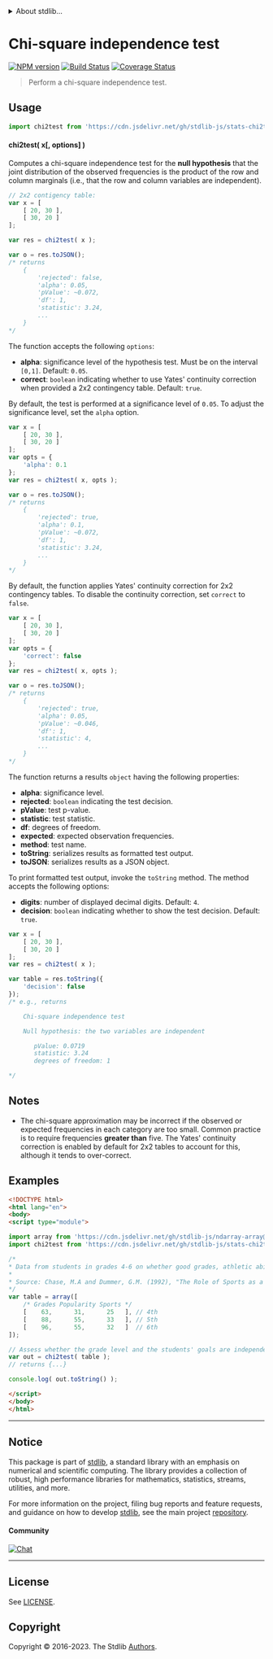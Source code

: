 <!--

@license Apache-2.0

Copyright (c) 2020 The Stdlib Authors.

Licensed under the Apache License, Version 2.0 (the "License");
you may not use this file except in compliance with the License.
You may obtain a copy of the License at

   http://www.apache.org/licenses/LICENSE-2.0

Unless required by applicable law or agreed to in writing, software
distributed under the License is distributed on an "AS IS" BASIS,
WITHOUT WARRANTIES OR CONDITIONS OF ANY KIND, either express or implied.
See the License for the specific language governing permissions and
limitations under the License.

-->


<details>
  <summary>
    About stdlib...
  </summary>
  <p>We believe in a future in which the web is a preferred environment for numerical computation. To help realize this future, we've built stdlib. stdlib is a standard library, with an emphasis on numerical and scientific computation, written in JavaScript (and C) for execution in browsers and in Node.js.</p>
  <p>The library is fully decomposable, being architected in such a way that you can swap out and mix and match APIs and functionality to cater to your exact preferences and use cases.</p>
  <p>When you use stdlib, you can be absolutely certain that you are using the most thorough, rigorous, well-written, studied, documented, tested, measured, and high-quality code out there.</p>
  <p>To join us in bringing numerical computing to the web, get started by checking us out on <a href="https://github.com/stdlib-js/stdlib">GitHub</a>, and please consider <a href="https://opencollective.com/stdlib">financially supporting stdlib</a>. We greatly appreciate your continued support!</p>
</details>

# Chi-square independence test

[![NPM version][npm-image]][npm-url] [![Build Status][test-image]][test-url] [![Coverage Status][coverage-image]][coverage-url] <!-- [![dependencies][dependencies-image]][dependencies-url] -->

> Perform a chi-square independence test.



<section class="usage">

## Usage

```javascript
import chi2test from 'https://cdn.jsdelivr.net/gh/stdlib-js/stats-chi2test@esm/index.mjs';
```

#### chi2test( x\[, options] )

Computes a chi-square independence test for the **null hypothesis** that the joint distribution of the observed frequencies is the product of the row and column marginals (i.e., that the row and column variables are independent).

```javascript
// 2x2 contigency table:
var x = [
    [ 20, 30 ],
    [ 30, 20 ]
];

var res = chi2test( x );

var o = res.toJSON();
/* returns
    {
        'rejected': false,
        'alpha': 0.05,
        'pValue': ~0.072,
        'df': 1,
        'statistic': 3.24,
        ...
    }
*/
```

The function accepts the following `options`:

-   **alpha**: significance level of the hypothesis test. Must be on the interval `[0,1]`. Default: `0.05`.
-   **correct**: `boolean` indicating whether to use Yates' continuity correction when provided a 2x2 contingency table. Default: `true`.

By default, the test is performed at a significance level of `0.05`. To adjust the significance level, set the `alpha` option.

```javascript
var x = [
    [ 20, 30 ],
    [ 30, 20 ]
];
var opts = {
    'alpha': 0.1
};
var res = chi2test( x, opts );

var o = res.toJSON();
/* returns
    {
        'rejected': true,
        'alpha': 0.1,
        'pValue': ~0.072,
        'df': 1,
        'statistic': 3.24,
        ...
    }
*/
```

By default, the function applies Yates' continuity correction for 2x2 contingency tables. To disable the continuity correction, set `correct` to `false`.

```javascript
var x = [
    [ 20, 30 ],
    [ 30, 20 ]
];
var opts = {
    'correct': false
};
var res = chi2test( x, opts );

var o = res.toJSON();
/* returns
    {
        'rejected': true,
        'alpha': 0.05,
        'pValue': ~0.046,
        'df': 1,
        'statistic': 4,
        ...
    }
*/
```

The function returns a results `object` having the following properties:

-   **alpha**: significance level.
-   **rejected**: `boolean` indicating the test decision.
-   **pValue**: test p-value.
-   **statistic**: test statistic.
-   **df**: degrees of freedom.
-   **expected**: expected observation frequencies.
-   **method**: test name.
-   **toString**: serializes results as formatted test output.
-   **toJSON**: serializes results as a JSON object.

To print formatted test output, invoke the `toString` method. The method accepts the following options:

-   **digits**: number of displayed decimal digits. Default: `4`.
-   **decision**: `boolean` indicating whether to show the test decision. Default: `true`.

```javascript
var x = [
    [ 20, 30 ],
    [ 30, 20 ]
];
var res = chi2test( x );

var table = res.toString({
    'decision': false
});
/* e.g., returns

    Chi-square independence test

    Null hypothesis: the two variables are independent

       pValue: 0.0719
       statistic: 3.24
       degrees of freedom: 1

*/
```

</section>

<!-- /.usage -->

<section class="notes">

## Notes

-   The chi-square approximation may be incorrect if the observed or expected frequencies in each category are too small. Common practice is to require frequencies **greater than** five. The Yates' continuity correction is enabled by default for 2x2 tables to account for this, although it tends to over-correct.

</section>

<!-- /.notes -->

<section class="examples">

## Examples

<!-- eslint-disable no-multi-spaces -->

<!-- eslint no-undef: "error" -->

```html
<!DOCTYPE html>
<html lang="en">
<body>
<script type="module">

import array from 'https://cdn.jsdelivr.net/gh/stdlib-js/ndarray-array@esm/index.mjs';
import chi2test from 'https://cdn.jsdelivr.net/gh/stdlib-js/stats-chi2test@esm/index.mjs';

/*
* Data from students in grades 4-6 on whether good grades, athletic ability, or popularity are most important to them:
*
* Source: Chase, M.A and Dummer, G.M. (1992), "The Role of Sports as a Social Determinant for Children"
*/
var table = array([
    /* Grades Popularity Sports */
    [    63,      31,      25   ], // 4th
    [    88,      55,      33   ], // 5th
    [    96,      55,      32   ]  // 6th
]);

// Assess whether the grade level and the students' goals are independent of each other:
var out = chi2test( table );
// returns {...}

console.log( out.toString() );

</script>
</body>
</html>
```

</section>

<!-- /.examples -->

<!-- Section for related `stdlib` packages. Do not manually edit this section, as it is automatically populated. -->

<section class="related">

</section>

<!-- /.related -->

<!-- Section for all links. Make sure to keep an empty line after the `section` element and another before the `/section` close. -->


<section class="main-repo" >

* * *

## Notice

This package is part of [stdlib][stdlib], a standard library with an emphasis on numerical and scientific computing. The library provides a collection of robust, high performance libraries for mathematics, statistics, streams, utilities, and more.

For more information on the project, filing bug reports and feature requests, and guidance on how to develop [stdlib][stdlib], see the main project [repository][stdlib].

#### Community

[![Chat][chat-image]][chat-url]

---

## License

See [LICENSE][stdlib-license].


## Copyright

Copyright &copy; 2016-2023. The Stdlib [Authors][stdlib-authors].

</section>

<!-- /.stdlib -->

<!-- Section for all links. Make sure to keep an empty line after the `section` element and another before the `/section` close. -->

<section class="links">

[npm-image]: http://img.shields.io/npm/v/@stdlib/stats-chi2test.svg
[npm-url]: https://npmjs.org/package/@stdlib/stats-chi2test

[test-image]: https://github.com/stdlib-js/stats-chi2test/actions/workflows/test.yml/badge.svg?branch=main
[test-url]: https://github.com/stdlib-js/stats-chi2test/actions/workflows/test.yml?query=branch:main

[coverage-image]: https://img.shields.io/codecov/c/github/stdlib-js/stats-chi2test/main.svg
[coverage-url]: https://codecov.io/github/stdlib-js/stats-chi2test?branch=main

<!--

[dependencies-image]: https://img.shields.io/david/stdlib-js/stats-chi2test.svg
[dependencies-url]: https://david-dm.org/stdlib-js/stats-chi2test/main

-->

[chat-image]: https://img.shields.io/gitter/room/stdlib-js/stdlib.svg
[chat-url]: https://app.gitter.im/#/room/#stdlib-js_stdlib:gitter.im

[stdlib]: https://github.com/stdlib-js/stdlib

[stdlib-authors]: https://github.com/stdlib-js/stdlib/graphs/contributors

[umd]: https://github.com/umdjs/umd
[es-module]: https://developer.mozilla.org/en-US/docs/Web/JavaScript/Guide/Modules

[deno-url]: https://github.com/stdlib-js/stats-chi2test/tree/deno
[umd-url]: https://github.com/stdlib-js/stats-chi2test/tree/umd
[esm-url]: https://github.com/stdlib-js/stats-chi2test/tree/esm
[branches-url]: https://github.com/stdlib-js/stats-chi2test/blob/main/branches.md

[stdlib-license]: https://raw.githubusercontent.com/stdlib-js/stats-chi2test/main/LICENSE

</section>

<!-- /.links -->
